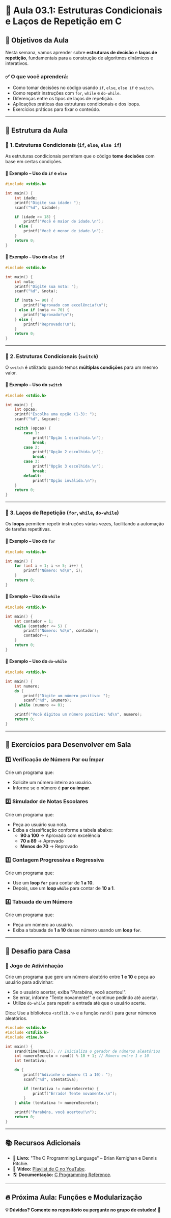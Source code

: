 # 🚀 Aula 03.1: Estruturas Condicionais e Laços de Repetição em C

## 📌 Objetivos da Aula
Nesta semana, vamos aprender sobre **estruturas de decisão** e **laços de repetição**, fundamentais para a construção de algoritmos dinâmicos e interativos.

### ✅ O que você aprenderá:
- Como tomar decisões no código usando `if`, `else`, `else if` e `switch`.
- Como repetir instruções com `for`, `while` e `do-while`.
- Diferenças entre os tipos de laços de repetição.
- Aplicações práticas das estruturas condicionais e dos loops.
- Exercícios práticos para fixar o conteúdo.

---

## 📂 Estrutura da Aula

### 📌 1. Estruturas Condicionais (`if`, `else`, `else if`)
As estruturas condicionais permitem que o código **tome decisões** com base em certas condições.

#### 📌 Exemplo – Uso do `if` e `else`
```c
#include <stdio.h>

int main() {
    int idade;
    printf("Digite sua idade: ");
    scanf("%d", &idade);

    if (idade >= 18) {
        printf("Você é maior de idade.\n");
    } else {
        printf("Você é menor de idade.\n");
    }
    return 0;
}
```

#### 📌 Exemplo – Uso do `else if`
```c
#include <stdio.h>

int main() {
    int nota;
    printf("Digite sua nota: ");
    scanf("%d", &nota);

    if (nota >= 90) {
        printf("Aprovado com excelência!\n");
    } else if (nota >= 70) {
        printf("Aprovado!\n");
    } else {
        printf("Reprovado!\n");
    }
    return 0;
}
```

---

### 📌 2. Estruturas Condicionais (`switch`)
O `switch` é utilizado quando temos **múltiplas condições** para um mesmo valor.

#### 📌 Exemplo – Uso do `switch`
```c
#include <stdio.h>

int main() {
    int opcao;
    printf("Escolha uma opção (1-3): ");
    scanf("%d", &opcao);

    switch (opcao) {
        case 1:
            printf("Opção 1 escolhida.\n");
            break;
        case 2:
            printf("Opção 2 escolhida.\n");
            break;
        case 3:
            printf("Opção 3 escolhida.\n");
            break;
        default:
            printf("Opção inválida.\n");
    }
    return 0;
}
```

---

### 📌 3. Laços de Repetição (`for`, `while`, `do-while`)
Os **loops** permitem repetir instruções várias vezes, facilitando a automação de tarefas repetitivas.

#### 📌 Exemplo – Uso do `for`
```c
#include <stdio.h>

int main() {
    for (int i = 1; i <= 5; i++) {
        printf("Número: %d\n", i);
    }
    return 0;
}
```

#### 📌 Exemplo – Uso do `while`
```c
#include <stdio.h>

int main() {
    int contador = 1;
    while (contador <= 5) {
        printf("Número: %d\n", contador);
        contador++;
    }
    return 0;
}
```

#### 📌 Exemplo – Uso do `do-while`
```c
#include <stdio.h>

int main() {
    int numero;
    do {
        printf("Digite um número positivo: ");
        scanf("%d", &numero);
    } while (numero <= 0);

    printf("Você digitou um número positivo: %d\n", numero);
    return 0;
}
```

---

## 📝 Exercícios para Desenvolver em Sala

### 1️⃣ **Verificação de Número Par ou Ímpar**
Crie um programa que:
- Solicite um número inteiro ao usuário.
- Informe se o número é **par ou ímpar**.

### 2️⃣ **Simulador de Notas Escolares**
Crie um programa que:
- Peça ao usuário sua nota.
- Exiba a classificação conforme a tabela abaixo:
  - **90 a 100** → Aprovado com excelência
  - **70 a 89** → Aprovado
  - **Menos de 70** → Reprovado

### 3️⃣ **Contagem Progressiva e Regressiva**
Crie um programa que:
- Use um **loop `for`** para contar de **1 a 10**.
- Depois, use um **loop `while`** para contar de **10 a 1**.

### 4️⃣ **Tabuada de um Número**
Crie um programa que:
- Peça um número ao usuário.
- Exiba a tabuada de **1 a 10** desse número usando um **loop `for`**.

---

## 🎯 Desafio para Casa

### 📌 Jogo de Adivinhação
Crie um programa que gere um número aleatório entre **1 e 10** e peça ao usuário para adivinhar:
- Se o usuário acertar, exiba "Parabéns, você acertou!".
- Se errar, informe "Tente novamente!" e continue pedindo até acertar.
- Utilize `do-while` para repetir a entrada até que o usuário acerte.

Dica: Use a biblioteca `<stdlib.h>` e a função `rand()` para gerar números aleatórios.
```c
#include <stdio.h>
#include <stdlib.h>
#include <time.h>

int main() {
    srand(time(NULL)); // Inicializa o gerador de números aleatórios
    int numeroSecreto = rand() % 10 + 1; // Número entre 1 e 10
    int tentativa;

    do {
        printf("Adivinhe o número (1 a 10): ");
        scanf("%d", &tentativa);

        if (tentativa != numeroSecreto) {
            printf("Errado! Tente novamente.\n");
        }
    } while (tentativa != numeroSecreto);

    printf("Parabéns, você acertou!\n");
    return 0;
}
```

---

## 📚 Recursos Adicionais
- 📖 **Livro:** "The C Programming Language" – Brian Kernighan e Dennis Ritchie.
- 🎥 **Vídeo:** [Playlist de C no YouTube](https://www.youtube.com/watch?v=3Xq4sPu6vKA).
- 🌎 **Documentação:** [C Programming Reference](https://en.cppreference.com/w/).

---

## 🔥 Próxima Aula: **Funções e Modularização**

**💡 Dúvidas? Comente no repositório ou pergunte no grupo de estudos!** 🌟

